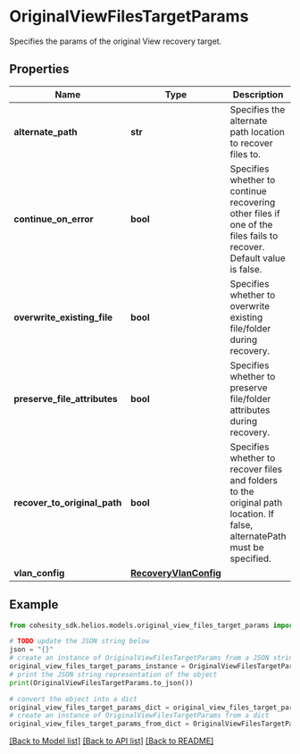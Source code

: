 # OriginalViewFilesTargetParams

Specifies the params of the original View recovery target.

## Properties

Name | Type | Description | Notes
------------ | ------------- | ------------- | -------------
**alternate_path** | **str** | Specifies the alternate path location to recover files to. | [optional] 
**continue_on_error** | **bool** | Specifies whether to continue recovering other files if one of the files fails to recover. Default value is false. | [optional] 
**overwrite_existing_file** | **bool** | Specifies whether to overwrite existing file/folder during recovery. | [optional] 
**preserve_file_attributes** | **bool** | Specifies whether to preserve file/folder attributes during recovery. | [optional] 
**recover_to_original_path** | **bool** | Specifies whether to recover files and folders to the original path location. If false, alternatePath must be specified. | 
**vlan_config** | [**RecoveryVlanConfig**](RecoveryVlanConfig.md) |  | [optional] 

## Example

```python
from cohesity_sdk.helios.models.original_view_files_target_params import OriginalViewFilesTargetParams

# TODO update the JSON string below
json = "{}"
# create an instance of OriginalViewFilesTargetParams from a JSON string
original_view_files_target_params_instance = OriginalViewFilesTargetParams.from_json(json)
# print the JSON string representation of the object
print(OriginalViewFilesTargetParams.to_json())

# convert the object into a dict
original_view_files_target_params_dict = original_view_files_target_params_instance.to_dict()
# create an instance of OriginalViewFilesTargetParams from a dict
original_view_files_target_params_from_dict = OriginalViewFilesTargetParams.from_dict(original_view_files_target_params_dict)
```
[[Back to Model list]](../README.md#documentation-for-models) [[Back to API list]](../README.md#documentation-for-api-endpoints) [[Back to README]](../README.md)


